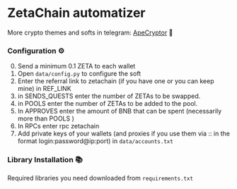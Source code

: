 # ZetaChain automatizer

More crypto themes and softs in telegram: [ApeCryptor](https://t.me/+_xCNXumUNWJkYjAy "ApeCryptor") 🦧

### Configuration ⚙️
0. Send a minimum 0.1 ZETA to each wallet
1. Open `data/config.py` to configure the soft
2. Enter the referral link to zetachain (if you have one or you can keep mine) in REF_LINK
3. in SENDS_QUESTS enter the number of ZETAs to be swapped.
4. in POOLS enter the number of ZETAs to be added to the pool.
5. In APPROVES enter the amount of BNB that can be spent (necessarily more than POOLS )
6. In RPCs enter rpc zetachain
7. Add private keys of your wallets (and proxies if you use them via :: in the format login:password@ip:port) in `data/accounts.txt`

### Library Installation 📚

Required libraries you need downloaded from `requirements.txt` 






